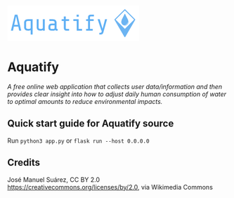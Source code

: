 ![](logos/right-side-icon-text.png)
# Aquatify
*A free online web application that collects user data/information and then provides clear insight into how to adjust daily human consumption of water to optimal amounts to reduce environmental impacts.*

## Quick start guide for Aquatify source
Run ```python3 app.py``` or ```flask run --host 0.0.0.0```

## Credits
José Manuel Suárez, CC BY 2.0 <https://creativecommons.org/licenses/by/2.0>, via Wikimedia Commons

